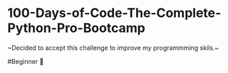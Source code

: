 # 100-Days-of-Code-The-Complete-Python-Pro-Bootcamp
~Decided to accept this challenge to improve my programmming skils.~

#Beginner 🌱





